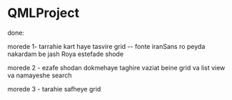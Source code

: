 # QMLProject
done:

morede 1- tarrahie kart haye tasvire grid -- fonte iranSans ro peyda nakardam be jash Roya estefade shode

morede 2 - ezafe shodan dokmehaye taghire vaziat beine grid va list view va namayeshe search

morede 3 - tarahie safheye grid
